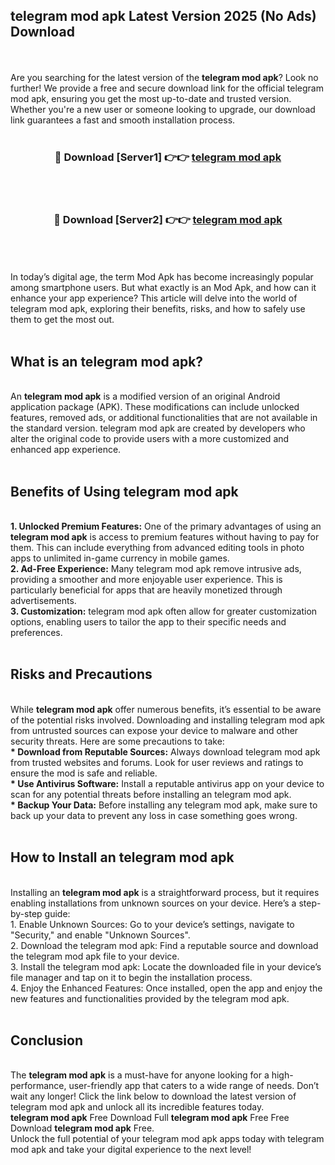 ## telegram mod apk Latest Version 2025 (No Ads) Download
<br><br>
Are you searching for the latest version of the <strong>telegram mod apk</strong>? Look no further! We provide a free and secure download link for the official telegram mod apk, ensuring you get the most up-to-date and trusted version. Whether you're a new user or someone looking to upgrade, our download link guarantees a fast and smooth installation process.
<br>
<br>
<div align="center">
<h3>🔴 Download [Server1] 👉👉 <a href="https://modyolo.store/telegram_mod_apk">telegram mod apk</a></h3><br>
<br>
<h3>🔴 Download [Server2] 👉👉 <a href="https://modyolo.store/telegram_mod_apk">telegram mod apk</a></h3><br>
</div>
<br>
<br>
In today’s digital age, the term Mod Apk has become increasingly popular among smartphone users. But what exactly is an Mod Apk, and how can it enhance your app experience? This article will delve into the world of telegram mod apk, exploring their benefits, risks, and how to safely use them to get the most out.
<br>
<br>
<h2>What is an telegram mod apk?</h2>
<br>
An <strong>telegram mod apk</strong> is a modified version of an original Android application package (APK). These modifications can include unlocked features, removed ads, or additional functionalities that are not available in the standard version. telegram mod apk are created by developers who alter the original code to provide users with a more customized and enhanced app experience.
<br>
<br>
<h2>Benefits of Using telegram mod apk</h2>
<br>
<strong> 1. Unlocked Premium Features:</strong> One of the primary advantages of using an <strong>telegram mod apk</strong> is access to premium features without having to pay for them. This can include everything from advanced editing tools in photo apps to unlimited in-game currency in mobile games.
<br>
<strong> 2. Ad-Free Experience:</strong> Many telegram mod apk remove intrusive ads, providing a smoother and more enjoyable user experience. This is particularly beneficial for apps that are heavily monetized through advertisements.
<br>
<strong> 3. Customization:</strong> telegram mod apk often allow for greater customization options, enabling users to tailor the app to their specific needs and preferences.
<br>
<br>
<h2>Risks and Precautions</h2>
<br>
While <strong>telegram mod apk</strong> offer numerous benefits, it’s essential to be aware of the potential risks involved. Downloading and installing telegram mod apk from untrusted sources can expose your device to malware and other security threats. Here are some precautions to take:
<br>
<strong> * Download from Reputable Sources:</strong> Always download telegram mod apk from trusted websites and forums. Look for user reviews and ratings to ensure the mod is safe and reliable.
<br>
<strong> * Use Antivirus Software:</strong> Install a reputable antivirus app on your device to scan for any potential threats before installing an telegram mod apk.
<br>
<strong> * Backup Your Data:</strong> Before installing any telegram mod apk, make sure to back up your data to prevent any loss in case something goes wrong.
<br>
<br>
<h2>How to Install an telegram mod apk</h2>
<br>
Installing an <strong>telegram mod apk</strong> is a straightforward process, but it requires enabling installations from unknown sources on your device. Here’s a step-by-step guide:
<br>
 1. Enable Unknown Sources: Go to your device’s settings, navigate to "Security," and enable "Unknown Sources".
<br>
 2. Download the telegram mod apk: Find a reputable source and download the telegram mod apk file to your device.
<br>
 3. Install the telegram mod apk: Locate the downloaded file in your device’s file manager and tap on it to begin the installation process.
<br>
 4. Enjoy the Enhanced Features: Once installed, open the app and enjoy the new features and functionalities provided by the telegram mod apk.
<br>
<br>
<h2><strong>Conclusion</strong></h2>
<br>
The <strong>telegram mod apk</strong> is a must-have for anyone looking for a high-performance, user-friendly app that caters to a wide range of needs. Don’t wait any longer! Click the link below to download the latest version of telegram mod apk and unlock all its incredible features today.
<br>
<strong>telegram mod apk</strong> Free Download Full <strong>telegram mod apk</strong> Free Free Download <strong>telegram mod apk</strong> Free.
<br>
Unlock the full potential of your telegram mod apk apps today with telegram mod apk and take your digital experience to the next level!


